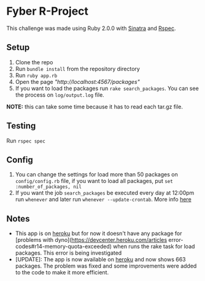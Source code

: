Fyber R-Project
===============

  This challenge was made using Ruby 2.0.0 with [Sinatra](http://www.sinatrarb.com/) and
[Rspec](http://rspec.info/). 

Setup
-----
  1. Clone the repo
  2. Run `bundle install` from the repository directory
  3. Run `ruby app.rb`
  4. Open the page *"http://localhost:4567/packages"*
  5. If you want to load the packages run `rake search_packages`. You
     can see the process on `log/output.log` file.

**NOTE:** this can take some time because it has to read each
tar.gz file.

Testing
-------
  Run `rspec spec`

Config
-------
  1. You can change the settings for load more than 50 packages on `config/config.rb`
file, if you want to load all packages, put `set :number_of_packages, nil`
  2. If you want the job `search_packages` be executed every day at
     12:00pm run `whenever` and later run `whenever --update-crontab`.
More info [here](https://github.com/javan/whenever)

Notes
------
  * This app is on [heroku](http://r-packages.herokuapp.com/packages) but for now it doesn't have any package for [problems with dyno](https://devcenter.heroku.com/articles error-codes#r14-memory-quota-exceeded) when runs the rake task for load packages. This error is being investigated
  * [UPDATE]: The app is now available on [heroku](http://r-packages.herokuapp.com/packages) and now shows 663 packages. The problem was fixed and some improvements 
were added to the code to make it more efficient.




